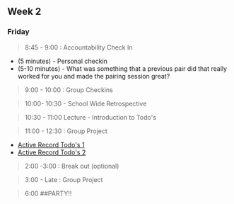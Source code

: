 ## Week 2

### Friday

> 8:45 - 9:00 : Accountability Check In

- (5 minutes) - Personal checkin
- (5-10 minutes) - What was something that a previous pair did that really worked for you and made the pairing session great?

> 9:00 - 10:00 : Group Checkins

>10:00- 10:30 - School Wide Retrospective

> 10:30 - 11:00 Lecture - Introduction to Todo's

> 11:00 - 12:30 : Group Project 
* [Active Record Todo's 1](https://github.com/sea-lions-2014/activerecord-todos-part-1-challenge)
* [Active Record Todo's 2](https://github.com/sea-lions-2014/activerecord-todos-part-2-challenge)

> 2:00 -3:00 : Break out (optional)

> 3:00 - Late : Group Project

> 6:00 
##PARTY!!